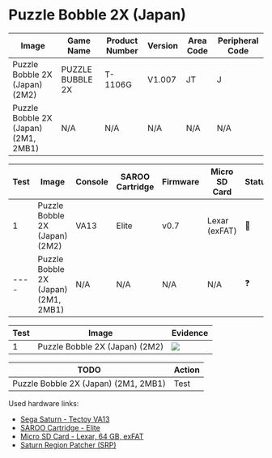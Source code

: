 # Puzzle Bobble 2X (Japan)

| Image                                | Game Name        | Product Number | Version | Area Code | Peripheral Code |
| ------------------------------------ | ---------------- | -------------- | ------- | --------- | --------------- |
| Puzzle Bobble 2X (Japan) (2M2)       | PUZZLE BUBBLE 2X | T-1106G        | V1.007  | JT        | J               |
| Puzzle Bobble 2X (Japan) (2M1, 2MB1) | N/A              | N/A            | N/A     | N/A       | N/A             |

| Test | Image                                | Console | SAROO Cartridge | Firmware | Micro SD Card | Status     | Time Played |
| ---- | ------------------------------------ | ------- | --------------- | -------- | ------------- | ---------- | ----------- |
| 1    | Puzzle Bobble 2X (Japan) (2M2)       | VA13    | Elite           | v0.7     | Lexar (exFAT) | :100:      | 29 minutes  |
| ---- | Puzzle Bobble 2X (Japan) (2M1, 2MB1) | N/A     | N/A             | N/A      | N/A           | :question: | N/A         |

| Test | Image                          | Evidence                                                                                         |
| ---- | ------------------------------ | ------------------------------------------------------------------------------------------------ |
| 1    | Puzzle Bobble 2X (Japan) (2M2) | [![](https://img.youtube.com/vi/akFKMECabEY/0.jpg)](https://www.youtube.com/watch?v=akFKMECabEY) |

| TODO                                 | Action |
| ------------------------------------ | ------ |
| Puzzle Bobble 2X (Japan) (2M1, 2MB1) | Test   |

Used hardware links:

- [Sega Saturn - Tectoy VA13](../../../../Info/Consoles/VA13/README.md)
- [SAROO Cartridge - Elite](../../../../Info/Cartridges/GuangzhouSanStarOnlineShop/1.6/README.md)
- [Micro SD Card - Lexar, 64 GB, exFAT](../../../../Info/SdCards/Lexar/64GB/exfat/README.md)
- [Saturn Region Patcher (SRP)](https://segaxtreme.net/resources/saturn-region-patcher.81/download)
